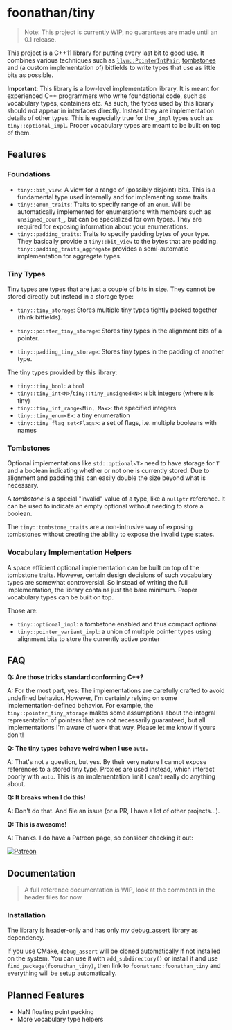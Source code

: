 # foonathan/tiny

> Note: This project is currently WIP, no guarantees are made until an 0.1 release.

This project is a C++11 library for putting every last bit to good use.
It combines various techniques such as [`llvm::PointerIntPair`](http://llvm.org/doxygen/classllvm_1_1PointerIntPair.html), [tombstones](https://youtu.be/MWBfmmg8-Yo?t=2466) and (a custom implementation of) bitfields to write types that use as little bits as possible.

**Important**: This library is a low-level implementation library.
It is meant for experienced C++ programmers who write foundational code, such as vocabulary types, containers etc.
As such, the types used by this library should *not* appear in interfaces directly.
Instead they are implementation details of other types.
This is especially true for the `_impl` types such as `tiny::optional_impl`.
Proper vocabulary types are meant to be built on top of them.

## Features

### Foundations

* `tiny::bit_view`: A view for a range of (possibly disjoint) bits.
  This is a fundamental type used internally and for implementing some traits.
* `tiny::enum_traits`: Traits to specify range of an `enum`.
  Will be automatically implemented for enumerations with members such as `unsigned_count_`,
  but can be specialized for own types.
  They are required for exposing information about your enumerations.
* `tiny::padding_traits`: Traits to specify padding bytes of your type.
  They basically provide a `tiny::bit_view` to the bytes that are padding.
  `tiny::padding_traits_aggregate` provides a semi-automatic implementation for aggregate types.

### Tiny Types

Tiny types are types that are just a couple of bits in size.
They cannot be stored directly but instead in a storage type:

* `tiny::tiny_storage`: Stores multiple tiny types tightly packed together (think bitfields).

* `tiny::pointer_tiny_storage`: Stores tiny types in the alignment bits of a pointer.

* `tiny::padding_tiny_storage`: Stores tiny types in the padding of another type.

The tiny types provided by this library:

* `tiny::tiny_bool`: a `bool`
* `tiny::tiny_int<N>`/`tiny::tiny_unsigned<N>`: `N` bit integers (where `N` is tiny)
* `tiny::tiny_int_range<Min, Max>`: the specified integers
* `tiny::tiny_enum<E>`: a tiny enumeration
* `tiny::tiny_flag_set<Flags>`: a set of flags, i.e. multiple booleans with names

### Tombstones

Optional implementations like `std::optional<T>` need to have storage for `T` and a boolean indicating whether or not one is currently stored.
Due to alignment and padding this can easily double the size beyond what is necessary.

A *tombstone* is a special "invalid" value of a type, like a `nullptr` reference.
It can be used to indicate an empty optional without needing to store a boolean.

The `tiny::tombstone_traits` are a non-intrusive way of exposing tombstones without creating the ability to expose the invalid type states.

### Vocabulary Implementation Helpers

A space efficient optional implementation can be built on top of the tombstone traits.
However, certain design decisions of such vocabulary types are somewhat controversial.
So instead of writing the full implementation, the library contains just the bare minimum.
Proper vocabulary types can be built on top.

Those are:

* `tiny::optional_impl`: a tombstone enabled and thus compact optional
* `tiny::pointer_variant_impl`: a union of multiple pointer types using alignment bits to store the currently active pointer

## FAQ

**Q: Are those tricks standard conforming C++?**

A: For the most part, yes:
The implementations are carefully crafted to avoid undefined behavior.
However, I'm certainly relying on some implementation-defined behavior.
For example, the `tiny::pointer_tiny_storage` makes some assumptions about the integral representation of pointers that are not necessarily guaranteed,
but all implementations I'm aware of work that way.
Please let me know if yours don't!

**Q: The tiny types behave weird when I use `auto`.**

A: That's not a question, but yes.
By their very nature I cannot expose references to a stored tiny type.
Proxies are used instead, which interact poorly with `auto`.
This is an implementation limit I can't really do anything about.

**Q: It breaks when I do this!**

A: Don't do that. And file an issue (or a PR, I have a lot of other projects...).

**Q: This is awesome!**

A: Thanks. I do have a Patreon page, so consider checking it out:

[![Patreon](https://c5.patreon.com/external/logo/become_a_patron_button.png)](https://patreon.com/foonathan)

## Documentation

> A full reference documentation is WIP, look at the comments in the header files for now.

### Installation

The library is header-only and has only my [debug_assert](https://github.com/foonathan/debug_assert) library as dependency.

If you use CMake, `debug_assert` will be cloned automatically if not installed on the system.
You can use it with `add_subdirectory()` or install it and use `find_package(foonathan_tiny)`,
then link to `foonathan::foonathan_tiny` and everything will be setup automatically.

## Planned Features

* NaN floating point packing
* More vocabulary type helpers
